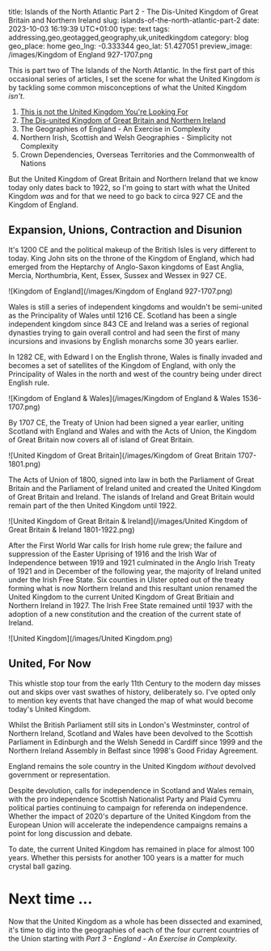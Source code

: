 title: Islands of the North Atlantic Part 2 - The Dis-United Kingdom of Great Britain and Northern Ireland
slug: islands-of-the-north-atlantic-part-2
date: 2023-10-03 16:19:39 UTC+01:00
type: text
tags: addressing,geo,geotagged,geography,uk,unitedkingdom
category: blog
geo_place: home
geo_lng: -0.333344
geo_lat: 51.427051
preview_image: /images/Kingdom of England 927-1707.png

This is part two of The Islands of the North Atlantic. In the first part of this occasional series of articles, I set the scene for what the United Kingdom _is_ by tackling some common misconceptions of what the United Kingdom _isn't_.

1. [This is not the United Kingdom You're Looking For](/2023/09/27/islands-of-the-north-atlantic-part-1/)
1. [The Dis-united Kingdom of Great Britain and Northern Ireland](/2023/10/03/islands-of-the-north-atlantic-part-2/)
1. The Geographies of England - An Exercise in Complexity
1. Northern Irish, Scottish and Welsh Geographies - Simplicity not Complexity
1. Crown Dependencies, Overseas Territories and the Commonwealth of Nations

But the United Kingdom of Great Britain and Northern Ireland that we know today only dates back to 1922, so I'm going to start with what the United Kingdom _was_ and for that we need to go back to circa 927 CE and the Kingdom of England.

<!-- TEASER_END -->

## Expansion, Unions, Contraction and Disunion

It's 1200 CE and the political makeup of the British Isles is very different to today. King John sits on the throne of the Kingdom of England, which had emerged from the Heptarchy of Anglo-Saxon kingdoms of East Anglia, Mercia, Northumbria, Kent, Essex, Sussex and Wessex in 927 CE.

![Kingdom of England](/images/Kingdom of England 927-1707.png)

Wales is still a series of independent kingdoms and wouldn't be semi-united as the Principality of Wales until 1216 CE. Scotland has been a single independent kingdom since 843 CE and Ireland was a series of regional dynasties trying to gain overall control and had seen the first of many incursions and invasions by English monarchs some 30 years earlier.

In 1282 CE, with Edward I on the English throne, Wales is finally invaded and becomes a set of satellites of the Kingdom of England, with only the Principality of Wales in the north and west of the country being under direct English rule.

![Kingdom of England & Wales](/images/Kingdom of England & Wales 1536-1707.png)

By 1707 CE, the Treaty of Union had been signed a year earlier, uniting Scotland with England and Wales and with the Acts of Union, the Kingdom of Great Britain now covers all of island of Great Britain.

![United Kingdom of Great Britain](/images/Kingdom of Great Britain 1707-1801.png)

The Acts of Union of 1800, signed into law in both the Parliament of Great Britain and the Parliament of Ireland united and created the United Kingdom of Great Britain and Ireland. The islands of Ireland and Great Britain would remain part of the then United Kingdom until 1922.

![United Kingdom of Great Britain & Ireland](/images/United Kingdom of Great Britain & Ireland 1801-1922.png)

After the First World War calls for Irish home rule grew; the failure and suppression of the Easter Uprising of 1916 and the Irish War of Independence between 1919 and 1921 culminated in the Anglo Irish Treaty of 1921 and in December of the following year, the majority of Ireland united under the Irish Free State. Six counties in Ulster opted out of the treaty forming what is now Northern Ireland and this resultant union renamed the United Kingdom to the current United Kingdom of Great Britiain and Northern Ireland in 1927. The Irish Free State remained until 1937 with the adoption of a new constitution and the creation of the current state of Ireland.

![United Kingdom](/images/United Kingdom.png)

## United, For Now

This whistle stop tour from the early 11th Century to the modern day misses out and skips over vast swathes of history, deliberately so. I've opted only to mention key events that have changed the map of what would become today's United Kingdom.

Whilst the British Parliament still sits in London's Westminster, control of Northern Ireland, Scotland and Wales have been devolved to the Scottish Parliament in Edinburgh and the Welsh Senedd in Cardiff since 1999 and the Northern Ireland Assembly in Belfast since 1998's Good Friday Agreement.

England remains the sole country in the United Kingdom _without_ devolved government or representation.

Despite devolution, calls for independence in Scotland and Wales remain, with the pro independence Scottish Nationalist Party and Plaid Cymru political parties continuing to campaign for referenda on independence. Whether the impact of 2020's departure of the United Kingdom from the European Union will accelerate the independence campaigns remains a point for long discussion and debate.

To date, the current United Kingdom has remained in place for almost 100 years. Whether this persists for another 100 years is a matter for much crystal ball gazing.

# Next time ...

Now that the United Kingdom as a whole has been dissected and examined, it's time to dig into the geographies of each of the four current countries of the Union starting with _Part 3 - England - An Exercise in Complexity_.
